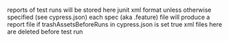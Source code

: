 reports of test runs will be stored here
junit xml format unless otherwise specified (see cypress.json)
each spec (aka .feature) file will produce a report file
if trashAssetsBeforeRuns in cypress.json is set true xml files here are deleted before test run